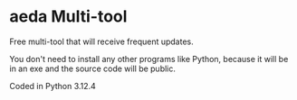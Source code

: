 # aeda Multi-tool
Free multi-tool that will receive frequent updates.

You don't need to install any other programs like Python, because it will be in an exe and the source code will be public.

Coded in Python 3.12.4
